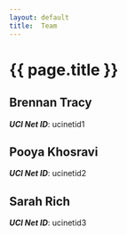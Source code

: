 ```yaml
---
layout: default
title:  Team
---
```


# {{ page.title }}


## Brennan Tracy
***UCI Net ID***: ucinetid1

## Pooya Khosravi
***UCI Net ID***: ucinetid2

## Sarah Rich
***UCI Net ID***: ucinetid3
